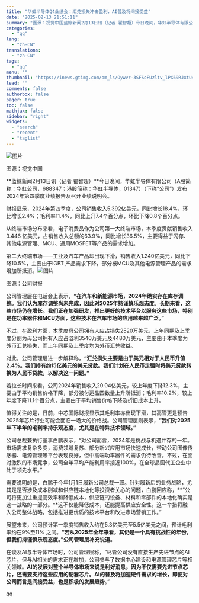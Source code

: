 ```yaml
---
title: "华虹半导体Q4业绩会：汇兑损失冲击盈利，AI普及将间接受益"
date: "2025-02-13 21:51:11"
summary: "图源：视觉中国蓝鲸新闻2月13日讯（记者 翟智超）今日晚间，华虹半导体有限公司（A股简称：华虹公司，..."
categories:
  - "qq"
lang:
  - "zh-CN"
translations:
  - "zh-CN"
tags:
  - "qq"
menu: ""
thumbnail: "https://inews.gtimg.com/om_ls/Oywvr-3SFSoFUzltv_lPX69RJxtUvIudDO2EbEoK19hfMAA_640360/0"
lead: ""
comments: false
authorbox: false
pager: true
toc: false
mathjax: false
sidebar: "right"
widgets:
  - "search"
  - "recent"
  - "taglist"
---
```


![图片](https://inews.gtimg.com/om_bt/O4fgEBohghSIqREfLoKOk41gNfSTyXtY4PYk4EAKVAECUAA/641)

图源：视觉中国

**蓝鲸新闻2月13日讯（记者 翟智超）**今日晚间，华虹半导体有限公司（A股简称：华虹公司，688347；港股简称：华虹半导体，01347）（下称“公司”）发布2024年第四季度业绩报告及召开业绩说明会。

财报显示，2024年第四季度，公司销售收入5.392亿美元，同比增长18.4%，环比增长2.4%；毛利率11.4%，同比上升7.4个百分点，环比下降0.8个百分点。

从终端市场分布来看，电子消费品作为公司第一大终端市场，本季度贡献销售收入3.446 亿美元，占销售收入总额的63.9%，同比增长36.5%，主要得益于闪存、其他电源管理、MCU、通用MOSFET等产品的需求增加。

第二大终端市场——工业及汽车产品却出现下滑，销售收入1.240亿美元，同比下降10.5%，主要由于IGBT 产品需求下降，部分被MCU及其他电源管理产品的需求增加所抵消。![图片](https://inews.gtimg.com/om_bt/OoF-jlBffTL4_O_AJFs4Ksu-z6NhB2HYMcQF0yidtvqvkAA/641)

图源：公司财报

公司管理层在电话会上表示，**“在汽车和新能源市场，2024年确实存在库存调整。我们认为库存调整尚未完成，因此对2025年持谨慎乐观态度。长期来看，这些市场仍在增长。我们正在加强研发，推出更好的技术平台以服务这些市场，特别是在功率器件和MCU方面，这些技术在汽车市场的应用越来越广泛。”**

不过，在盈利方面，本季度母公司拥有人应占损失2520万美元，上年同期及上季度分别为母公司拥有人应占溢利3540万美元及4480万美元，主要由于本季度为外币汇兑损失，而上年同期及上季度均为外币汇兑收益。

对此，公司管理层进一步解释称，**“汇兑损失主要是由于美元相对于人民币升值2.4%。我们持有约15亿美元的美元贷款。我们计划在人民币走强时将美元贷款转换为人民币贷款，以解决这一问题。”**

若拉长时间来看，公司2024年销售收入20.04亿美元，较上年度下降12.3%，主要由于平均销售价格下降，部分被付运晶圆数量上升所抵消；毛利率10.2%，较上年度下降11.1个百分点，主要由于平均销售价格下降及折旧成本上升。

值得关注的是，日前，中芯国际财报显示其毛利率亦出现下滑，其高管更是预告2025年芯片行业可能会面临一场大的价格战。公司管理层则表示，**“我们对2025年下半年的毛利率持乐观态度，尤其是在特殊技术领域。”**

公司总裁兼执行董事白鹏表示，“对公司而言，2024年是挑战与机遇并存的一年。市场需求复杂多变，消费领域复苏、部分新兴应用市场快速成长，带动公司图像传感器、电源管理等平台表现良好，但中高端功率器件的需求仍待改善。不过，在面对激烈的市场竞争，公司全年平均产能利用率接近100%，在全球晶圆代工企业中处于领先水平。”

需要说明的是，白鹏于今年1月1日履新公司总裁一职。针对履新后的业务战略，尤其是是否涉及成本削减和供应链本地化等投资者关心的问题，白鹏回应称，**“公司将更加注重提高效率和降低成本，供应链的设备、材料和零部件的本地化确实是这一战略的一部分。**这不仅能降低成本，还能提高供应安全性。这一举措将融入公司整体战略，包括推进更优质的技术平台和改进市场营销工作。”

展望未来，公司预计第一季度销售收入约在5.3亿美元至5.5亿美元之间，预计毛利率约在9%至11% 之间。**“若从2025年全年来看，其仍是一个具有挑战性的年份，但我们持谨慎乐观态度。”公司管理层补充说道。**

在谈及AI与半导体市场时，公司管理层称，“尽管公司没有直接生产先进节点的AI芯片，但与AI相关的需求正在增加，公司参与了数据中心建设和电源管理芯片等相关领域。**AI的发展对整个半导体市场来说是利好消息，因为不仅需要先进节点芯片，还需要支持这些应用的配套芯片。AI的普及将加速硬件需求的增长，即便对公司而言是间接受益，也是积极的发展趋势**。”

[qq](https://new.qq.com/rain/a/20250213A08V9L00)
